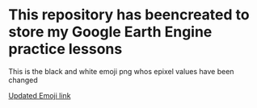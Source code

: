 # This repository has beencreated to store my Google Earth Engine practice lessons

This is the black and white emoji png whos epixel values have been changed

[Updated Emoji link](https://github.com/HR-134/GEE_Practice/blob/main/gray-emoji.png)
